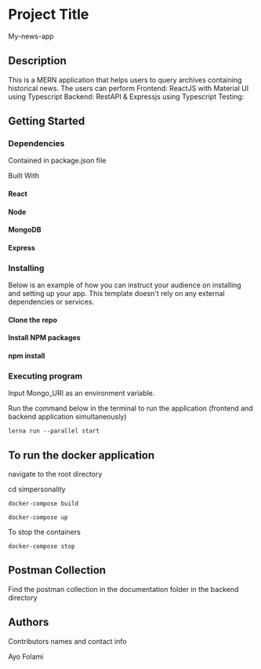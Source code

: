 # Project Title

My-news-app

## Description

This is a MERN application that helps users to query archives containing historical news. The users can perform
Frontend: ReactJS with Material UI using Typescript
Backend: RestAPI & Expressjs using Typescript
Testing:

## Getting Started

### Dependencies

Contained in package.json file

Built With

#### React

#### Node

#### MongoDB

#### Express

### Installing

Below is an example of how you can instruct your audience on installing and setting up your app. This template doesn't rely on any external dependencies or services.

#### Clone the repo

#### Install NPM packages

#### npm install

### Executing program

Input Mongo_URI as an environment variable.

Run the command below in the terminal to run the application (frontend and backend application simultaneously)

```
lerna run --parallel start
```

## To run the docker application

navigate to the root directory

cd simpersonality

```
docker-compose build
```

```
docker-compose up
```

To stop the containers

```
docker-compose stop
```

## Postman Collection

Find the postman collection in the documentation folder in the backend directory

## Authors

Contributors names and contact info

Ayo Folami
